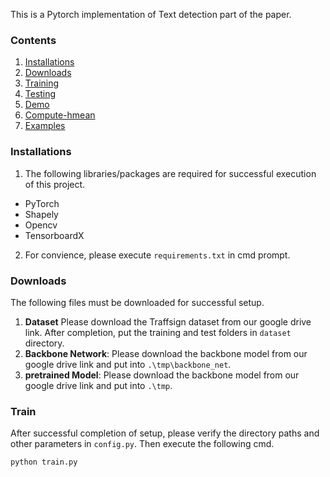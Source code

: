 This is a Pytorch implementation of Text detection part of the paper.

### Contents
1. [Installations](#installations)
2. [Downloads](#downloads)
3. [Training](#training)
4. [Testing](#testing)
5. [Demo](#demo)
6. [Compute-hmean](#compute-hmean)
7. [Examples](#examples)

### Installations
1. The following libraries/packages are required for successful execution of this project.
  - PyTorch
  - Shapely
  - Opencv
  - TensorboardX

2. For convience, please execute `requirements.txt` in cmd prompt.

### Downloads
The following files must be downloaded for successful setup.
1. **Dataset**
    Please download the Traffsign dataset from our google drive link.
    After completion, put the training and test folders in `dataset` directory.
2. **Backbone Network**:
	  Please download the backbone model from our google drive link and put into `.\tmp\backbone_net`.
3. **pretrained Model**: 
	  Please download the backbone model from our google drive link and put into `.\tmp`.
	  
### Train
After successful completion of setup, please verify the directory paths and other parameters in `config.py`.
Then execute the following cmd.
```
python train.py
